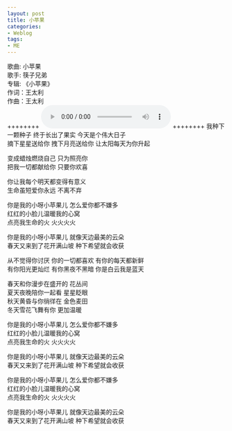 ```yaml
---
layout: post
title: 小苹果 
categories:
- Weblog
tags:
- ME
---
```

歌曲: 小苹果    
歌手: 筷子兄弟    
专辑: 《小苹果》    
作词：王太利     
作曲：王太利    
++++++++
<audio controls="controls" autoplay="autoplay" loop="loop">
<source src="http://hao.zhao.im/media/Audio/Apple.mp3" type="audio/mp3">
HTML5 audio not supported!
</audio> 
++++++++
我种下一颗种子 终于长出了果实 今天是个伟大日子     
摘下星星送给你 拽下月亮送给你 让太阳每天为你升起    
    
变成蜡烛燃烧自己 只为照亮你     
把我一切都献给你 只要你欢喜   
   
你让我每个明天都变得有意义   
生命虽短爱你永远 不离不弃   
   
你是我的小呀小苹果儿 怎么爱你都不嫌多   
红红的小脸儿温暖我的心窝    
点亮我生命的火 火火火火   
   
你是我的小呀小苹果儿 就像天边最美的云朵   
春天又来到了花开满山坡 种下希望就会收获   
   
从不觉得你讨厌 你的一切都喜欢 有你的每天都新鲜   
有你阳光更灿烂 有你黑夜不黑暗 你是白云我是蓝天   
   
春天和你漫步在盛开的 花丛间   
夏天夜晚陪你一起看 星星眨眼   
秋天黄昏与你徜徉在 金色麦田   
冬天雪花飞舞有你 更加温暖   
   
你是我的小呀小苹果儿 怎么爱你都不嫌多   
红红的小脸儿温暖我的心窝    
点亮我生命的火 火火火火   
   
你是我的小呀小苹果儿 就像天边最美的云朵   
春天又来到了花开满山坡 种下希望就会收获   
   
你是我的小呀小苹果儿 怎么爱你都不嫌多   
红红的小脸儿温暖我的心窝   
点亮我生命的火 火火火火   
   
你是我的小呀小苹果儿 就像天边最美的云朵   
春天又来到了花开满山坡 种下希望就会收获   

